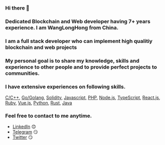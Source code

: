 ### Hi there 👋
### Dedicated Blockchain and  Web developer having 7+ years experience. I am  WangLongHong from China.
### I am a full stack developer who can implement high qualitiy blockchain and web projects
### My personal goal is to share my knowledge, skills and experience to other people and to provide perfect projects to communities.
<!--
**wanglonghong/wanglonghong** is a âœ¨ _special_ âœ¨ repository because its `README.md` (this file) appears on your GitHub profile. -->

### I have extensive experiences on following skills.
[C/C++](https://www.cplusplus.com/), [Go/Golang](https://golang.org/), [Solidity](http://solidityproject.com/), [Javascript](https://www.javascript.com/), [PHP](https://www.php.net/), [Node.js](https://nodejs.org/), [TypeScript](https://www.typescriptlang.org/), [React.js](https://reactjs.org/), [Ruby](https://www.ruby-lang.org/),
 [Vue.js](https://vuejs.org/), [Python](https://www.python.org/), [Rust](https://www.rust-lang.org/), [Java](https://www.java.com/)

### Feel free to contact to me anytime. 

- [LinkedIn](https://www.linkedin.com/in/wanglonghong/) :blush:
- [Telegram](https://t.me/wanglonghong) :smirk:
- [Twitter](https://twitter.com/wanglonghong2) :smirk:

